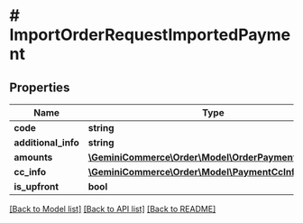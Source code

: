 # # ImportOrderRequestImportedPayment


## Properties 


Name | Type | Description | Notes
------------ | ------------- | ------------- | -------------
**code**| **string** |   |
**additional_info**| **string** |   | [optional]
**amounts**| [**\GeminiCommerce\Order\Model\OrderPaymentAmount[]**](OrderPaymentAmount.md) |   |
**cc_info**| [**\GeminiCommerce\Order\Model\PaymentCcInfo**](PaymentCcInfo.md) |   | [optional]
**is_upfront**| **bool** |   | [optional]


[[Back to Model list]](../../README.md#models) [[Back to API list]](../../README.md#endpoints) [[Back to README]](../../README.md)

